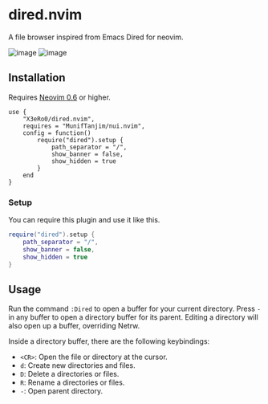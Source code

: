 # dired.nvim

A file browser inspired from Emacs Dired for neovim.

![image](https://user-images.githubusercontent.com/24680989/178328330-f7e3f502-b83b-4559-9d4d-606389a6a5ea.png)
![image](https://user-images.githubusercontent.com/24680989/178287820-a1826d5f-2109-4c1d-a38d-38fe549ccc11.png)


## Installation

Requires [Neovim 0.6](https://github.com/neovim/neovim/releases/tag/v0.6.0) or
higher.

```
use {
    "X3eRo0/dired.nvim",
    requires = "MunifTanjim/nui.nvim",
    config = function()
        require("dired").setup {
            path_separator = "/",
            show_banner = false,
            show_hidden = true
        }
    end
}
```

### Setup
You can require this plugin and use it like this.
```lua
require("dired").setup {
    path_separator = "/",
    show_banner = false,
    show_hidden = true
}
```

## Usage

Run the command `:Dired` to open a buffer for your current
directory. Press `-` in any buffer to open a directory buffer for its parent.
Editing a directory will also open up a buffer, overriding Netrw.

Inside a directory buffer, there are the following keybindings:
* `<CR>`: Open the file or directory at the cursor.
* `d`: Create new directories and files.
* `D`: Delete a directories or files.
* `R`: Rename a directories or files.
* `-`: Open parent directory.
